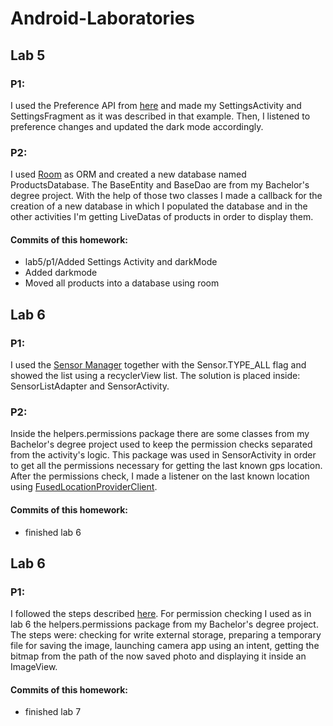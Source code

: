 # Android-Laboratories

## Lab 5
### P1:
I used the Preference API from [here](https://developer.android.com/guide/topics/ui/settings.html) and made my SettingsActivity and 
SettingsFragment as it was described in that example. Then, I listened to preference changes and updated the dark mode accordingly.
### P2:
I used [Room](https://developer.android.com/topic/libraries/architecture/room) as ORM and created a new database named ProductsDatabase. The BaseEntity and BaseDao are from my Bachelor's degree project. 
With the help of those two classes I made a callback for the creation of a new database in which I populated the database and in the 
other activities I'm getting LiveDatas of products in order to display them.
#### Commits of this homework:
* lab5/p1/Added Settings Activity and darkMode
* Added darkmode
* Moved all products into a database using room

## Lab 6
### P1:
I used the [Sensor Manager](https://developer.android.com/guide/topics/ui/settings.html) together with the Sensor.TYPE_ALL flag and showed the list using a recyclerView list. The solution is placed inside: SensorListAdapter and SensorActivity.
### P2:
Inside the helpers.permissions package there are some classes from my Bachelor's degree project used to keep the permission checks separated from the activity's logic. This package was used in SensorActivity in order to get all the permissions necessary for getting the last known gps location. After the permissions check, I made a listener on the last known location using [FusedLocationProviderClient](https://developer.android.com/training/location/retrieve-current).
#### Commits of this homework:
* finished lab 6

## Lab 6
### P1:
I followed the steps described [here](https://developer.android.com/training/camera/photobasics#TaskPhotoView). For permission checking I used as in lab 6 the helpers.permissions package from my Bachelor's degree project. The steps were: checking for write external storage, preparing a temporary file for saving the image, launching camera app using an intent, getting the bitmap from the path of the now saved photo and displaying it inside an ImageView. 
#### Commits of this homework:
* finished lab 7